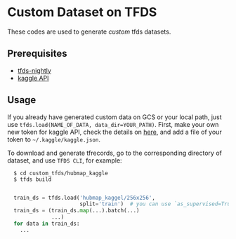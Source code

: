 # Custom Dataset on TFDS 
These codes are used to generate *custom* tfds datasets.

## Prerequisites
- [tfds-nightly](https://github.com/tensorflow/datasets)
- [kaggle API](https://www.kaggle.com/docs/api)

## Usage
If you already have generated custom data on GCS or your local path, just use 
`tfds.load(NAME_OF_DATA, data_dir=YOUR_PATH)`.
First, make your own new token for kaggle API, check the details on [here](https://www.kaggle.com/docs/api),
and add a file of your token to `~/.kaggle/kaggle.json`.

To download and generate tfrecords, go to the corresponding directory of dataset,
and use `TFDS CLI`, for example:

```console
  $ cd custom_tfds/hubmap_kaggle
  $ tfds build
```

```python

  train_ds = tfds.load('hubmap_kaggel/256x256',
                       split='train')  # you can use `as_supervised=True`
  train_ds = (train_ds.map(...).batch(...)
              ...)
  for data in train_ds:
    ...
```
